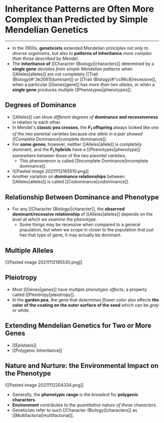 # Inheritance Patterns are Often More Complex than Predicted by Simple Mendelian Genetics
---
- In the 1900s, **geneticists** extended Mendelian principles *not only to diverse organisms*, but also to **patterns of inheritance** *more complex than those described by Mendel*.
- The **inheritance of** [[Character (Biology)|characters]] determined by a **single gene** *deviates from simple Mendelian patterns* when [[Alleles|alleles]] are not completely [[Trait (Biology)#^3e2061|dominant]] or [[Trait (Biology)#^cc96c8|recessive]], when a particular [[Genes|gene]] has *more than two alleles*, or when a **single gene** produces *multiple* [[Phenotypes|phenotypes]].
## Degrees of Dominance
- [[Alleles]] can show *different degrees of* **dominance and recessiveness** in relation to each other.
- In Mendel's **classic pea crosses**, the **$F_1$ offspring** always looked like *one of the two* parental varieties because *one allele in a pair showed* [[Complete Dominance|complete dominance]].
- For **some genes**, however, neither [[Alleles|allele]] is *completely dominant*, and the **$F_1$ hybrids** have a [[Phenotypes|phenotype]] somewhere between those of the *two parental varieties*.
	- This phenomenon is called [[Incomplete Dominance|incomplete dominance]].
- ![[Pasted image 20211112165510.png]]
- Another variation on **dominance relationships** between [[Alleles|alleles]] is called [[Codominance|codominance]]. 
## Relationship Between Dominance and Phenotype
- For any [[Character (Biology)|character]], the **observed dominant/recessive relationship** of [[Alleles|alleles]] depends on the *level at which we examine the phenotype*.
	- Some things may be recessive when compared to a general population, but when we scope in closer to the population that just has that type of gene, it may actually be dominant.
## Multiple Alleles
![[Pasted image 20211112195530.png]]
## Pleiotropy
- Most [[Genes|genes]] have *multiple phenotypic effects*, a property called [[Pleiotropy|pleiotropy]].
- In the **garden pea**, the gene that *determines flower color* also affects **the color of the coating on the outer surface of the seed** which can be *gray or white*.
## Extending Mendelian Genetics for Two or More Genes
- [[Epistasis]]
- [[Polygenic Inheritance]]
## Nature and Nurture: the Environmental Impact on the Phenotype
![[Pasted image 20211112204334.png]]
- Generally, the **phenotypic range** is the *broadest* for **polygenic characters**.
- **Environment** contributes to the *quantitative nature of these characters*.
- Geneticists refer to such [[Character (Biology)|characters]] as [[Multifactorial|multifactorial]].